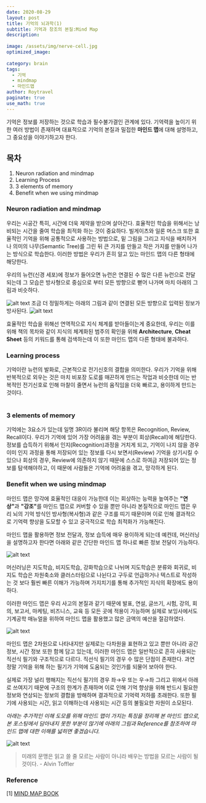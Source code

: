 ```yaml
---
date: 2020-08-29
layout: post
title: 기억의 뇌과학(1)
subtitle: 기억과 창조의 본질:Mind Map
description:
  
image: /assets/img/nerve-cell.jpg
optimized_image:
  
category: brain
tags:
  - 기억
  - mindmap
  - 마인드맵
author: Roytravel
paginate: true
use_math: true
---
```


기억은 정보를 저장하는 것으로 학습과 필수불가결인 관계에 있다. 기억력을 높이기 위한 여러 방법이 존재하며 대표적으로 기억의 본질과 밀접한 <strong>마인드 맵</strong>에 대해 설명하고, 그 중요성을 이야기하고자 한다.

## 목차
1. Neuron radiation and mindmap
2. Learning Process
3. 3 elements of memory
4. Benefit when we using mindmap

### Neuron radiation and mindmap

우리는 시공간 특히, 시간에 더욱 제약을 받으며 살아간다. 효율적인 학습을 위해서는 낭비되는 시간을 줄여 학습을 최적화 하는 것이 중요하다. 빌게이츠와 일론 머스크 또한 효율적인 기억을 위해 공통적으로 사용하는 방법으로, 밑 그림을 그리고 지식을 배치하거나 의미의 나무(Semantic Tree)를 그린 뒤 큰 가지를 만들고 작은 가지를 만들어 나가는 방식으로 학습한다. 이러한 방법은 우리가 흔히 알고 있는 마인드 맵의 다른 형태에 해당한다.<br>

우리의 뉴런(신경 세포)에 정보가 들어오면 뉴런은 연결된 수 많은 다른 뉴런으로 전달되는데 그 모습은 방사형으로 중심으로 부터 모든 방향으로 뻗어 나가며 마치 아래의 그림과 비슷하다.

![alt text](/assets/img/radiation.jpg)
조금 더 정밀하게는 아래의 그림과 같이 연결된 모든 방향으로 입력된 정보가 방사된다.
![alt text](/assets/img/nerve-cells-2.png)

효율적인 학습을 위해선 연역적으로 지식 체계를 받아들이는게 중요한데, 우리는 이를 위해 책의 목차와 같이 지식의 체계화된 범주의 확인을 위해 <strong>Architecture</strong>, <strong>Cheat Sheet</strong> 등의 키워드를 통해 검색하는데 이 또한 마인드 맵의 다른 형태에 불과하다.

### Learning process
기억이란 뉴런의 발화로, 근본적으로 전기신호의 결합을 의미한다. 우리가 기억을 위해 반복적으로 외우는 것은 마치 비포장 도로를 매끈하게 만드는 작업과 비슷한데 이는 반복적인 전기신호로 인해 마찰이 줄면서 뉴런의 움직임을 더욱 빠르고, 용이하게 만드는 것이다. <br><br/>

### 3 elements of memory
기억에는 3요소가 있는데 일명 3R이라 불리며 해당 항목은 Recognition, Review, Recall이다. 우리가 기억에 있어 가장 어려움을 겪는 부분이 회상(Recall)에 해당한다. 정보를 습득하기 위해서 인지(Recognition)과정을 거치게 되고, 기억이 나지 않을 경우 이미 인지 과정을 통해 저장되어 있는 정보를 다시 보면서(Review) 기억을 상기시킬 수 있으나 회상의 경우, Review에 의존하지 않기 때문에 스스로 하여금 저장되어 있는 정보를 탐색해야하고, 이 때문에 사람들은 기억에 어려움을 겪고, 망각하게 된다.<br>

### Benefit when we using mindmap
마인드 맵은 망각에 효율적인 대응이 가능한데 이는 회상하는 능력을 높여주는 <strong>"연상"</strong>과 <strong>"강조"</strong>를 마인드 맵으로 커버할 수 있을 뿐만 아니라 본질적으로 마인드 맵은 우리 뇌의 기억 방식인 방사형(복사형)과 같은 구조를 띠기 때문이며 이로 인해 결과적으로 기억력 향상을 도모할 수 있고 궁극적으로 학습 최적화가 가능해진다.<br>

마인드 맵을 활용하면 정보 전달과, 정보 습득에 매우 용이하게 되는데 예컨데, 머신러닝을 설명하고자 한다면 아래와 같은 간단한 마인드 맵 하나로 빠른 정보 전달이 가능하다.

![alt text](/assets/img/mindmap-ml.png)

머신러닝은 지도학습, 비지도학습, 강화학습으로 나뉘며 지도학습은 분류와 회귀로, 비지도 학습은 차원축소와 클러스터링으로 나뉜다고 구두로 언급하거나 텍스트로 작성하는 것 보다 훨씬 빠른 이해가 가능하며 가지치기를 통해 추가적인 지식의 확장에도 용이하다.<br>

이러한 마인드 맵은 우리 사고의 본질과 같기 때문에 발표, 연설, 글쓰기, 시험, 강의, 회의, 보고서, 마케팅, 비즈니스, 교육 등 모든 곳에 적용이 가능하며 실제로 보잉사에서도 기계공학 매뉴얼을 위하여 마인드 맵을 활용했고 많은 금액의 예산을 절감하였다.

![alt text](/assets/img/mindmap-boeing.jpg)

마인드 맵은 2차원으로 나타내지만 실제로는 다차원을 표현하고 있고 뿐만 아니라 공간 정보, 시간 정보 또한 함께 담고 있는데, 이러한 마인드 맵은 일반적으로 흔히 사용되는 직선식 필기와 구조적으로 다르다. 직선식 필기의 경우 수 많은 단점이 존재한다. 과연 정말 기억을 위해 하는 필기가 기억에 도움되는 것인가를 되물어 보아야 한다. 

실제로 가장 널리 행해지는 직선식 필기의 경우 좌→우 또는 우→좌 그리고 위에서 아래로 쓰여지기 때문에 구조의 한계가 존재하며 이로 인해 기억 향상을 위해 반드시 필요한 정보와 연상되는 정보의 결합을 방해하며 결과적으로 기억력 저하를 초래한다. 또한 필기에 사용되는 시간, 읽고 이해하는데 사용되는 시간 등의 불필요한 자원이 소모된다.<br>

<em> 아래는 추가적인 이해 도모를 위해 마인드 맵이 가지는 특징을 정리해 본 마인드 맵으로, 본 포스팅에서 담아내지 못한 부분이 많기에 아래의 그림과 Reference를 참조하여 마인드 맵에 대한 이해를 넓히면 좋겠습니다.</em>

![alt text](/assets/img/Mindmap-Transparency.png)


> 미래의 문맹은 읽고 쓸 줄 모르는 사람이 아니라 배우는 방법을 모르는 사람이 될 것이다. - Alvin Toffler
 
### Reference
[1] <a href="http://www.yes24.com/Product/Goods/20819">MIND MAP BOOK<a><br>